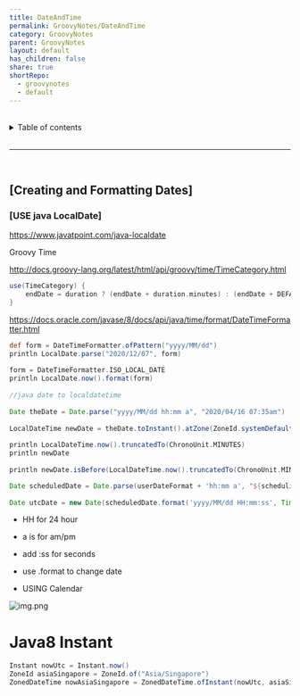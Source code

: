 ```yaml
---
title: DateAndTime
permalink: GroovyNotes/DateAndTime
category: GroovyNotes
parent: GroovyNotes
layout: default
has_children: false
share: true
shortRepo:
  - groovynotes
  - default
---
```


<br/>    
    
<details markdown="block">    
<summary>    
Table of contents    
</summary>    
{: .text-delta }    
1. TOC    
{:toc}    
</details>    
    
<br/>    
    
***    
    
<br/>    
    
## **[Creating and Formatting Dates]**    
    
### **[USE java LocalDate]**    
    
<https://www.javatpoint.com/java-localdate>    
    
Groovy Time    
    
<http://docs.groovy-lang.org/latest/html/api/groovy/time/TimeCategory.html>    
    
```groovy    
use(TimeCategory) {    
    endDate = duration ? (endDate + duration.minutes) : (endDate + DEFAULTDURATION.minutes)    
}    
```    
    
<https://docs.oracle.com/javase/8/docs/api/java/time/format/DateTimeFormatter.html>    
    
```groovy    
def form = DateTimeFormatter.ofPattern("yyyy/MM/dd")    
println LocalDate.parse("2020/12/07", form)    
    
form = DateTimeFormatter.ISO_LOCAL_DATE    
println LocalDate.now().format(form)    
    
//java date to localdatetime    
    
Date theDate = Date.parse("yyyy/MM/dd hh:mm a", "2020/04/16 07:35am")    
    
LocalDateTime newDate = theDate.toInstant().atZone(ZoneId.systemDefault()).toLocalDateTime()    
    
println LocalDateTime.now().truncatedTo(ChronoUnit.MINUTES)    
println newDate    
    
println newDate.isBefore(LocalDateTime.now().truncatedTo(ChronoUnit.MINUTES))    
```    
    
```groovy    
Date scheduledDate = Date.parse(userDateFormat + 'hh:mm a', "${schedulingParams?.scheduledDate} ${schedulingParams?.scheduledTime}")    
    
Date utcDate = new Date(scheduledDate.format('yyyy/MM/dd HH:mm:ss', TimeZone.getTimeZone("UTC")))    
```    
    
- HH for 24 hour    
    
- a is for am/pm    
    
- add :ss for seconds    
    
- use .format to change date    
    
- USING Calendar    
    
![img.png](assets/images/img.png)    
    
# Java8 Instant    
    
```groovy    
Instant nowUtc = Instant.now()    
ZoneId asiaSingapore = ZoneId.of("Asia/Singapore")    
ZonedDateTime nowAsiaSingapore = ZonedDateTime.ofInstant(nowUtc, asiaSingapore)    
```
